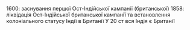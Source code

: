 1600: заснування першої Ост-Індійської кампанії (британської)
1858: ліквідація Ост-Індійської британської кампанії та встановлення колоніального статусу Індії в Британії
У 20 ст вся Індія є Британії
